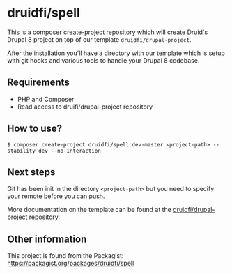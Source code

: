 # druidfi/spell

This is a composer create-project repository which will create Druid's Drupal 8 project on top of our template `druidfi/drupal-project`.

After the installation you'll have a directory with our template which is setup with git hooks and various tools to handle your Drupal 8 codebase.

## Requirements

- PHP and Composer
- Read access to druifi/drupal-project repository

## How to use?

```
$ composer create-project druidfi/spell:dev-master <project-path> --stability dev --no-interaction
```

## Next steps

Git has been init in the directory `<project-path>` but you need to specify your remote before you can push.

More documentation on the template can be found at the [druidfi/drupal-project](https://github.com/druidfi/drupal-project) repository.

## Other information

This project is found from the Packagist: https://packagist.org/packages/druidfi/spell
